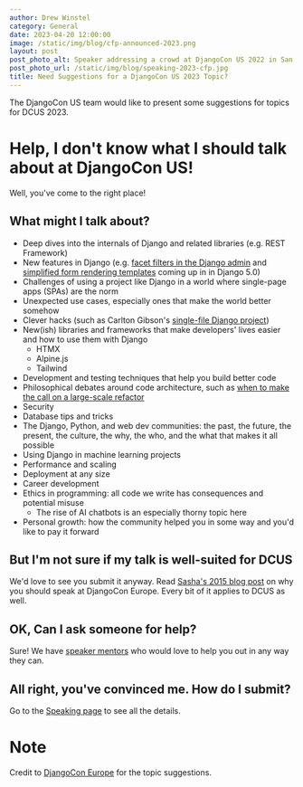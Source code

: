 ```yaml
---
author: Drew Winstel
category: General
date: 2023-04-20 12:00:00
image: /static/img/blog/cfp-announced-2023.png
layout: post
post_photo_alt: Speaker addressing a crowd at DjangoCon US 2022 in San Diego
post_photo_url: /static/img/blog/speaking-2023-cfp.jpg
title: Need Suggestions for a DjangoCon US 2023 Topic?
---
```


The DjangoCon US team would like to present some suggestions for topics for DCUS 2023.

# Help, I don't know what I should talk about at DjangoCon US!

Well, you've come to the right place!

## What might I talk about?

- Deep dives into the internals of Django and related libraries (e.g. REST Framework)
- New features in Django (e.g. [facet filters in the Django admin](https://docs.djangoproject.com/en/dev/releases/5.0/#facet-filters-in-the-admin) and [simplified form rendering templates](https://docs.djangoproject.com/en/dev/releases/5.0/#simplified-templates-for-form-field-rendering) coming up in in Django 5.0)
- Challenges of using a project like Django in a world where single-page apps (SPAs) are the norm
- Unexpected use cases, especially ones that make the world better somehow
- Clever hacks (such as Carlton Gibson's [single-file Django project](https://2019.djangocon.us/talks/using-django-as-a-micro-framework-on-the/))
- New(ish) libraries and frameworks that make developers' lives easier and how to use them with Django
    - HTMX
    - Alpine.js
    - Tailwind
- Development and testing techniques that help you build better code
- Philosophical debates around code architecture, such as [when to make the call on a large-scale refactor](https://2017.djangocon.us/talks/live-long-and-refactor/)
- Security
- Database tips and tricks
- The Django, Python, and web dev communities: the past, the future, the present, the culture, the why, the who, and the what that makes it all possible
- Using Django in machine learning projects
- Performance and scaling
- Deployment at any size
- Career development
- Ethics in programming: all code we write has consequences and potential misuse
  - The rise of AI chatbots is an especially thorny topic here
- Personal growth: how the community helped you in some way and you'd like to pay it forward

## But I'm not sure if my talk is well-suited for DCUS

We'd love to see you submit it anyway. Read [Sasha's 2015 blog post](https://web.archive.org/web/20190625135013/https://www.mxsasha.eu/blog/2015/03/11/why-you-should-speak/) on why you should speak at DjangoCon Europe. Every bit of it applies to DCUS as well.

## OK, Can I ask someone for help?

Sure! We have [speaker mentors](/news/introducing-speaker-mentors/) who would love to help you out in any way they can.

## All right, you've convinced me. How do I submit?

Go to the [Speaking page](/speaking/) to see all the details.

# Note

Credit to [DjangoCon Europe](https://2022.djangocon.eu/talks/cfp/) for the topic suggestions.
